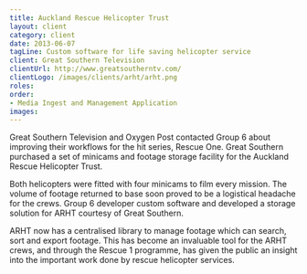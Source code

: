 ```yaml
---
title: Auckland Rescue Helicopter Trust
layout: client
category: client
date: 2013-06-07
tagLine: Custom software for life saving helicopter service
client: Great Southern Television
clientUrl: http://www.greatsoutherntv.com/
clientLogo: /images/clients/arht/arht.png
roles:
order:
- Media Ingest and Management Application
images:
---
```


Great Southern Television and Oxygen Post contacted Group 6 about improving their workflows for the hit series, Rescue One. Great Southern purchased a set of minicams and footage storage facility for the Auckland Rescue Helicopter Trust.

Both helicopters were fitted with four minicams to film every mission. The volume of footage returned to base soon proved to be a logistical headache for the crews. Group 6 developer custom software and developed a storage solution for ARHT courtesy of Great Southern.

ARHT now has a centralised library to manage footage which can search, sort and export footage. This has become an invaluable tool for the ARHT crews, and through the Rescue 1 programme, has given the public an insight into the important work done by rescue helicopter services.

